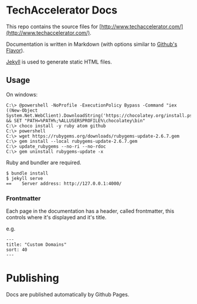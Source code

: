 # TechAccelerator Docs

This repo contains the source files for [http://www.techaccelerator.com/](http://www.techaccelerator.com/).

Documentation is written in Markdown (with options similar to [Github's Flavor](https://help.github.com/articles/github-flavored-markdown/)).

[Jekyll](https://http://jekyllrb.com//) is used to generate static HTML files.

## Usage

On windows:
```shell
C:\> @powershell -NoProfile -ExecutionPolicy Bypass -Command "iex ((New-Object System.Net.WebClient).DownloadString('https://chocolatey.org/install.ps1'))" && SET "PATH=%PATH%;%ALLUSERSPROFILE%\chocolatey\bin"
C:\> choco install -y ruby atom github 
C:\> powershell
C:\> wget https://rubygems.org/downloads/rubygems-update-2.6.7.gem
C:\> gem install --local rubygems-update-2.6.7.gem
C:\> update_rubygems --no-ri --no-rdoc
C:\> gem uninstall rubygems-update -x
```

Ruby and bundler are required.

```shell
$ bundle install
$ jekyll serve
==    Server address: http://127.0.0.1:4000/
```

### Frontmatter

Each page in the documentation has a header, called frontmatter, this controls where it's displayed and it's title.

e.g.

```
---
title: "Custom Domains"
sort: 40
---
```
# Publishing

Docs are published automatically by Github Pages.
